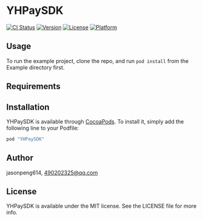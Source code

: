# YHPaySDK

[![CI Status](http://img.shields.io/travis/jasonpeng614/YHPaySDK.svg?style=flat)](https://travis-ci.org/jasonpeng614/YHPaySDK)
[![Version](https://img.shields.io/cocoapods/v/YHPaySDK.svg?style=flat)](http://cocoapods.org/pods/YHPaySDK)
[![License](https://img.shields.io/cocoapods/l/YHPaySDK.svg?style=flat)](http://cocoapods.org/pods/YHPaySDK)
[![Platform](https://img.shields.io/cocoapods/p/YHPaySDK.svg?style=flat)](http://cocoapods.org/pods/YHPaySDK)

## Usage

To run the example project, clone the repo, and run `pod install` from the Example directory first.

## Requirements

## Installation

YHPaySDK is available through [CocoaPods](http://cocoapods.org). To install
it, simply add the following line to your Podfile:

```ruby
pod "YHPaySDK"
```

## Author

jasonpeng614, 490202325@qq.com

## License

YHPaySDK is available under the MIT license. See the LICENSE file for more info.
